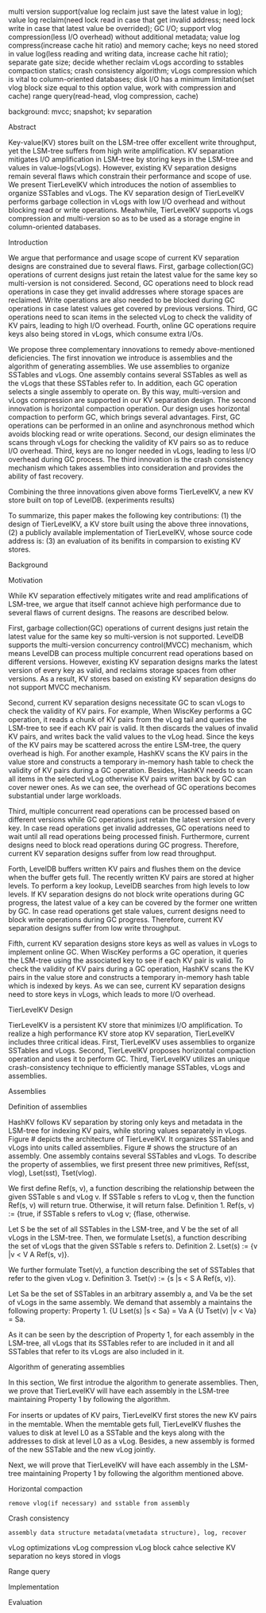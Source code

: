 multi version support(value log reclaim just save the latest value in log);
value log reclaim(need lock read in case that get invalid address; need lock write in case that latest value be overrided);
GC I/O;
support vlog compression(less I/O overhead) without additional metadata;
value log compress(increase cache hit ratio) and memory cache;
keys no need stored in value log(less reading and writing data, increase cache hit ratio);
separate gate size;
decide whether reclaim vLogs according to sstables compaction statics;
crash consistency algorithm;
vLogs compression which is vital to column-oriented databases;
disk I/O has a minimum limitation(set vlog block size equal to this option value, work with compression and cache)
range query(read-head, vlog compression, cache)

background: mvcc; snapshot; kv separation


Abstract

Key-value(KV) stores built on the LSM-tree offer excellent write throughput, yet the LSM-tree suffers from high write amplification. KV separation mitigates I/O amplification in LSM-tree by storing keys in the LSM-tree and values in value-logs(vLogs). However, existing KV separation designs remain several flaws which constrain their performance and scope of use. We present TierLevelKV which introduces the notion of assemblies to organize SSTables and vLogs. The KV separation design of TierLevelKV performs garbage collection in vLogs with low I/O overhead and without blocking read or write operations. Meahwhile, TierLevelKV supports vLogs compression and multi-version so as to be used as a storage engine in column-oriented databases.


Introduction

We argue that performance and usage scope of current KV separation designs are constrained due to several flaws. First, garbage collection(GC) operations of current designs just retain the latest value for the same key so multi-version is not considered. Second, GC operations need to block read operations in case they get invalid addresses where storage spaces are reclaimed. Write operations are also needed to be blocked during GC operations in case latest values get covered by previous versions. Third, GC operations need to scan items in the selected vLog to check the validity of KV pairs, leading to high I/O overhead. Fourth, online GC operations require keys also being stored in vLogs, which consume extra I/Os.

We propose three complementary innovations to remedy above-mentioned deficiencies. The first innovation we introduce is assemblies and the algorithm of generating assemblies. We use assemblies to organize SSTables and vLogs. One assembly contains several SSTables as well as the vLogs that these SSTables refer to. In addition, each GC operation selects a single assembly to operate on. By this way, multi-version and vLogs compression are supported in our KV separation design. The second innovation is horizontal compaction operation. Our design uses horizontal compaction to perform GC, which brings several advantages. First, GC operations can be performed in an online and asynchronous method which avoids blocking read or write operations. Second, our design eliminates the scans through vLogs for checking the validity of KV pairs so as to reduce I/O overhead. Third, keys are no longer needed in vLogs, leading to less I/O overhead during GC process. The third innovation is the crash consistency mechanism which takes assemblies into consideration and provides the ability of fast recovery.

Combining the three innovations given above forms TierLevelKV, a new KV store built on top of LevelDB. (experiments results)

To summarize, this paper makes the following key contributions: (1) the design of TierLevelKV, a KV store built using the above three innovations, (2) a publicly available implementation of TierLevelKV, whose source code address is: (3) an evaluation of its benifits in comparsion to existing KV stores.


Background


Motivation

While KV separation effectively mitigates write and read amplifications of LSM-tree, we argue that itself cannot achieve high performance due to several flaws of current designs. The reasons are described below.

First, garbage collection(GC) operations of current designs just retain the latest value for the same key so multi-version is not supported. LevelDB supports the multi-version concurrency control(MVCC) mechanism, which means LevelDB can process multiple concurrent read operations based on different versions. However, existing KV separation designs marks the latest version of every key as valid, and reclaims storage spaces from other versions. As a result, KV stores based on existing KV separation designs do not support MVCC mechanism.

Second, current KV separation designs necessitate GC to scan vLogs to check the validity of KV pairs. For example, When WiscKey performs a GC operation, it reads a chunk of KV pairs from the vLog tail and queries the LSM-tree to see if each KV pair is valid. It then discards the values of invalid KV pairs, and writes back the valid values to the vLog head. Since the keys of the KV pairs may be scattered across the entire LSM-tree, the query overhead is high. For another example, HashKV scans the KV pairs in the value store and constructs a temporary in-memory hash table to check the validity of KV pairs during a GC operation. Besides, HashKV needs to scan all items in the selected vLog otherwise KV pairs written back by GC can cover newer ones. As we can see, the overhead of GC operations becomes substantial under large workloads.

Third, multiple concurrent read operations can be processed based on different versions while GC operations just retain the latest version of every key. In case read operations get invalid addresses, GC operations need to wait until all read operations being processed finish. Furthermore, current designs need to block read operations during GC progress. Therefore, current KV separation designs suffer from low read throughput.

Forth, LevelDB buffers written KV pairs and flushes them on the device when the buffer gets full. The recently written KV pairs are stored at higher levels. To perform a key lookup, LevelDB searches from high levels to low levels. If KV separation designs do not block write operations during GC progress, the latest value of a key can be covered by the former one written by GC. In case read operations get stale values, current designs need to block write operations during GC progress. Therefore, current KV separation designs suffer from low write throughput.

Fifth, current KV separation designs store keys as well as values in vLogs to implement online GC. When WiscKey performs a GC operation, it queries the LSM-tree using the associated key to see if each KV pair is valid. To check the validity of KV pairs during a GC operation, HashKV scans the KV pairs in the value store and constructs a temporary in-memory hash table which is indexed by keys. As we can see, current KV separation designs need to store keys in vLogs, which leads to more I/O overhead.


TierLevelKV Design

TierLevelKV is a persistent KV store that minimizes I/O amplification. To realize a high performance KV store atop KV separation, TierLevelKV includes three critical ideas. First, TierLevelKV uses assemblies to organize SSTables and vLogs. Second, TierLevelKV proposes horizontal compaction operation and uses it to perform GC. Third, TierLevelKV utilizes an unique crash-consistency technique to efficiently manage SSTables, vLogs and assemblies.

Assemblies

Definition of assemblies

HashKV follows KV separation by storing only keys and metadata in the LSM-tree for indexing KV pairs, while storing values separately in vLogs. Figure # depicts the architecture of TierLevelKV. It organizes SSTables and vLogs into units called assemblies. Figure # shows the structure of an assembly. One assembly contains several SSTables and vLogs. To describe the property of assemblies, we first present three new primitives, Ref(sst, vlog), Lset(sst), Tset(vlog).

We first define Ref(s, v), a function describing the relationship between the given SSTable s and vLog v. If SSTable s refers to vLog v, then the function Ref(s, v) will return true. Otherwise, it will return false.
Definition 1.
Ref(s, v) := {true, if SSTable s refers to vLog v;
			 {flase, otherwise.

Let S be the set of all SSTables in the LSM-tree, and V be the set of all vLogs in the LSM-tree. Then, we formulate Lset(s), a function describing the set of vLogs that the given SSTable s refers to.
Definition 2.
Lset(s) := {v |v < V A Ref(s, v)}.

We further formulate Tset(v), a function describing the set of SSTables that refer to the given vLog v.
Definition 3.
Tset(v) := {s |s < S A Ref(s, v)}.

Let Sa be the set of SSTables in an arbitrary assembly a, and Va be the set of vLogs in the same assembly. We demand that assembly a maintains the following property:
Property 1.
{U Lset(s) |s < Sa} = Va A {U Tset(v) |v < Va} = Sa.

As it can be seen by the description of Property 1, for each assembly in the LSM-tree, all vLogs that its SSTables refer to are included in it and all SSTables that refer to its vLogs are also included in it.

Algorithm of generating assemblies

In this section, We first introdue the algorithm to generate assemblies. Then, we prove that TierLevelKV will have each assembly in the LSM-tree maintaining Property 1 by following the algorithm.

For inserts or updates of KV pairs, TierLevelKV ﬁrst stores the new KV pairs in the memtable. When the memtable gets full, TierLevelKV flushes the values to disk at level L0 as a SSTable and the keys along with the addresses to disk at level L0 as a vLog. Besides, a new assembly is formed of the new SSTable and the new vLog jointly.

Next, we will prove that TierLevelKV will have each assembly in the LSM-tree maintaining Property 1 by following the algorithm mentioned above.

Horizontal compaction

	remove vlog(if necessary) and sstable from assembly

Crash consistency

	assembly data structure metadata(vmetadata structure), log, recover

vLog optimizations
	vLog compression
	vLog block cahce
	selective KV separation
	no keys stored in vlogs

Range query

Implementation


Evaluation
